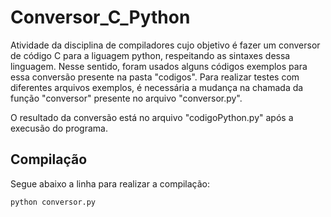 # Conversor_C_Python
Atividade da disciplina de compiladores cujo objetivo é fazer um conversor de código C para a liguagem python, respeitando as sintaxes dessa linguagem. Nesse sentido, foram usados alguns códigos exemplos para essa conversão presente na pasta "codigos". Para realizar testes com diferentes arquivos exemplos, é necessária a mudança na chamada da função "conversor" presente no arquivo "conversor.py".

O resultado da conversão está no arquivo "codigoPython.py" após a execusão do programa.

## Compilação
Segue abaixo a linha para realizar a compilação: 
````
python conversor.py
````

